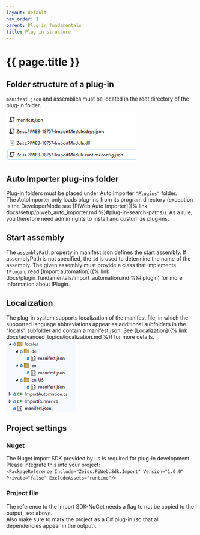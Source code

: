 ```yaml
---
layout: default
nav_order: 1
parent: Plug-in fundamentals
title: Plug-in structure
---
```


<!---
Ziele:
- allgemeinen Aufbau eines Plug-ins beschreiben

Inhalt:
- Grundstruktur
    - Ordner mit Manifest und Assemblies
- wo sucht AI nach Plug-ins
- Manifest referenziert das Einstiegs-Assembly (direkt oder indirekt)
- Einstiegs-Assembly muss Implementierung von IPlugin haben
- Manifest-Übersetzung in Unterordnern erwähnen
- C#-Projektdatei beschreiben
    - SDK-NuGet referenzieren
    - WICHTIG: Referenz auf SDK-NuGet braucht Flag, um nicht in die Ausgabe kopiert zu werden
    - Flag in Projekteigenschaften, um zu markieren, dass es ein C#-Plug-in ist (damit alle Abhängigkeiten in die Ausgabe gelegt werden)
--->

# {{ page.title }}

## Folder structure of a plug-in
`manifest.json` and assemblies must be located in the root directory of the plug-in folder.

![Folder structure](../../assets/images/plugin_fundamentals/structure/folder.png "Folder structure")

## Auto Importer plug-ins folder
Plug-in folders must be placed under Auto Importer `"Plugins"` folder.\
The AutoImporter only loads plug-ins from its program directory (exception is the DeveloperMode see [PiWeb Auto Importer]({% link docs/setup/piweb_auto_importer.md %}#plug-in-search-paths)). As a rule, you therefore need admin rights to install and customize plug-ins.

## Start assembly
The `assemblyPath` property in manifest.json defines the start assembly. If assemblyPath is not specified, the `id` is used to determine the name of the assembly. The given assembly must provide a class that implements `IPlugin`, read [Import automation]({% link docs/plugin_fundamentals/import_automation.md %}#iplugin) for more information about IPlugin.

## Localization
The plug-in system supports localization of the manifest file, in which the supported language abbreviations appear as additional subfolders in the "locals" subfolder and contain a manifest.json. See [Localization]({% link docs/advanced_topics/localization.md %}) for more details.\
![Localization](../../assets/images/plugin_fundamentals/structure/localization.png "Localization")

## Project settings
### Nuget
The Nuget import SDK provided by us is required for plug-in development. Please integrate this into your project:\
`<PackageReference Include="Zeiss.PiWeb.Sdk.Import" Version="1.0.0" Private="false" ExcludeAssets="runtime"/>`

### Project file
The reference to the Import SDK-NuGet needs a flag to not be copied to the output, see above.\
Also make sure to mark the project as a C# plug-in (so that all dependencies appear in the output).